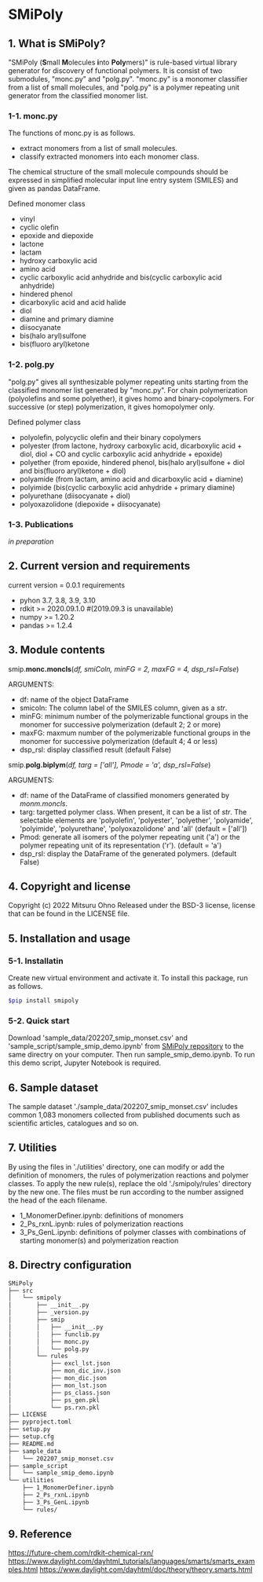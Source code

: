 # SMiPoly

## 1. What is SMiPoly?
"SMiPoly (**S**mall **M**olecules **i**nto **Poly**mers)" is rule-based virtual library generator for discovery of functional polymers. It is consist of two submodules, "monc.py" and "polg.py".
"monc.py" is a monomer classifier from a list of small molecules, and "polg.py" is a polymer repeating unit generator from the classified monomer list.

### 1-1. monc.py
The functions of monc.py is as follows.
  - extract monomers from a list of small molecules.
  - classify extracted monomers into each monomer class.

The chemical structure of the small molecule compounds should be expressed in simplified molecular input line entry system (SMILES) and given as pandas DataFrame.

Defined monomer class
  - vinyl
  - cyclic olefin
  - epoxide and diepoxide
  - lactone
  - lactam
  - hydroxy carboxylic acid
  - amino acid
  - cyclic carboxylic acid anhydride and bis(cyclic carboxylic acid anhydride)
  - hindered phenol
  - dicarboxylic acid and acid halide
  - diol
  - diamine and primary diamine
  - diisocyanate
  - bis(halo aryl)sulfone
  - bis(fluoro aryl)ketone

### 1-2. polg.py
"polg.py" gives all synthesizable polymer repeating units starting from the classified monomer list generated by "monc.py".
For chain polymerization (polyolefins and some polyether), it gives homo and binary-copolymers. For successive (or step) polymerization,  it gives homopolymer only.

Defined polymer class
  - polyolefin, polycyclic olefin and their binary copolymers
  - polyester (from lactone, hydroxy carboxylic acid, dicarboxylic acid + diol, diol + CO and cyclic carboxylic acid anhydride + epoxide)
  - polyether (from epoxide, hindered phenol, bis(halo aryl)sulfone + diol and bis(fluoro aryl)ketone + diol)
  - polyamide (from lactam, amino acid and dicarboxylic acid + diamine)
  - polyimide (bis(cyclic carboxylic acid anhydride + primary diamine)
  - polyurethane (diisocyanate + diol)
  - polyoxazolidone (diepoxide + diisocyanate)

### 1-3. Publications
*in preparation*

## 2. Current version and requirements
current version = 0.0.1
requirements
  - pyhon 3.7, 3.8, 3.9, 3.10
  - rdkit >= 2020.09.1.0 #(2019.09.3 is unavailable)
  - numpy >= 1.20.2
  - pandas >= 1.2.4

## 3. Module contents

smip.**monc.moncls**(*df, smiColn, minFG = 2, maxFG = 4, dsp_rsl=False*)

ARGUMENTS:

  - df: name of the object DataFrame
  - smicoln: The column label of the SMILES column, given as a *str*.
  - minFG: minimum number of the polymerizable functional groups in the monomer for successive polymerization (default 2; 2 or more)
  - maxFG: maxmum number of the polymerizable functional groups in the monomer for successive polymerization (default 4; 4 or less)
  - dsp_rsl: display classified result (default False)


smip.**polg.biplym**(*df, targ = \['all'\], Pmode = 'a', dsp_rsl=False*)

ARGUMENTS:

  - df: name of the DataFrame of classified monomers generated by *monm.moncls*.
  - targ: targetted polymer class. When present, it can be a list of *str*. The selectable elements are 'polyolefin', 'polyester', 'polyether', 'polyamide', 'polyimide', 'polyurethane', 'polyoxazolidone' and 'all' (default = ['all'])
  - Pmod: generate all isomers of the polymer repeating unit ('a') or the polymer repeating unit of its representation ('r'). (default = 'a')
  - dsp_rsl: display the DataFrame of the generated polymers. (default False)

## 4. Copyright and license
Copyright (c) 2022 Mitsuru Ohno
Released under the BSD-3 license, license that can be found in the LICENSE file.

## 5. Installation and usage
### 5-1. Installatin
Create new virtual environment and activate it.
To install this package, run as follows.

```sh
$pip install smipoly
```
### 5-2. Quick start
Download 'sample_data/202207_smip_monset.csv' and 'sample_script/sample_smip_demo.ipynb' from [SMiPoly repository](https://github.com/PEJpOhno/SMiPoly) to the same directry on your computer.
Then run sample_smip_demo.ipynb. To run this demo script, Jupyter Notebook is required.

## 6. Sample dataset
The sample dataset './sample_data/202207_smip_monset.csv' includes common 1,083 monomers collected from published documents such as scientific articles, catalogues and so on.

## 7. Utilities
By using the files in './utilities' directory, one can modify or add the definition of monomers, the rules of polymerization reactions and polymer classes.
To apply the new rule(s), replace the old './smipoly/rules' directory by the new one. The files must be run according to the number assigned the head of the each filename.

  - 1_MonomerDefiner.ipynb: definitions of monomers
  - 2_Ps_rxnL.ipynb: rules of polymerization reactions
  - 3_Ps_GenL.ipynb: definitions of polymer classes with combinations of starting monomer(s) and polymerization reaction

## 8. Directry configuration

```sh
SMiPoly
├── src
│   └── smipoly
│       ├── __init__.py
│       ├── _version.py
│       ├── smip
│       │   ├── __init__.py
│       │   ├── funclib.py
│       │   ├── monc.py
│       │   └── polg.py
│       └── rules
│           ├── excl_lst.json
│           ├── mon_dic_inv.json
│           ├── mon_dic.json
│           ├── mon_lst.json
│           ├── ps_class.json
│           ├── ps_gen.pkl
│           └── ps.rxn.pkl
├── LICENSE
├── pyproject.toml
├── setup.py
├── setup.cfg
├── README.md
├── sample_data
│   └── 202207_smip_monset.csv
├── sample_script
│   └── sample_smip_demo.ipynb
└── utilities
    ├── 1_MonomerDefiner.ipynb
    ├── 2_Ps_rxnL.ipynb
    ├── 3_Ps_GenL.ipynb
    └── rules/
```

## 9. Reference
https://future-chem.com/rdkit-chemical-rxn/
https://www.daylight.com/dayhtml_tutorials/languages/smarts/smarts_examples.html
https://www.daylight.com/dayhtml/doc/theory/theory.smarts.html
